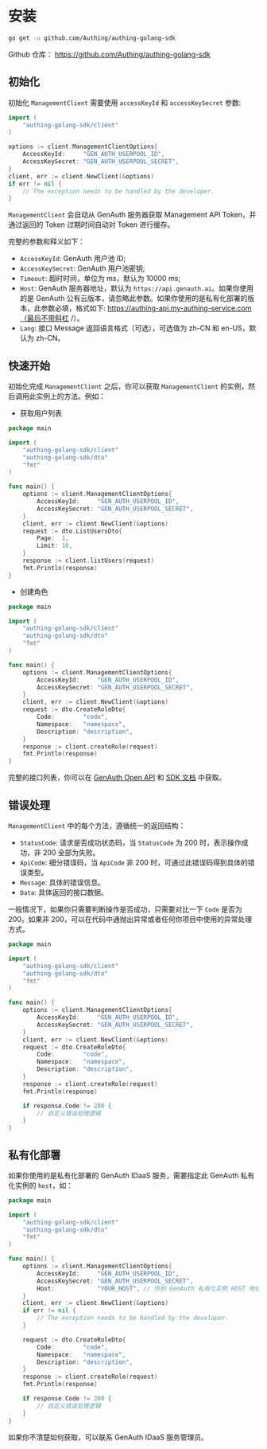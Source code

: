 # 安装

<LastUpdated/>

```bash
go get -u github.com/Authing/authing-golang-sdk
```

Github 仓库： <https://github.com/Authing/authing-golang-sdk>

## 初始化

初始化 `ManagementClient` 需要使用 `accessKeyId` 和 `accessKeySecret` 参数:

```go
import (
    "authing-golang-sdk/client"
)

options := client.ManagementClientOptions{
    AccessKeyId:     "GEN_AUTH_USERPOOL_ID",
    AccessKeySecret: "GEN_AUTH_USERPOOL_SECRET",
}
client, err := client.NewClient(&options)
if err != nil {
    // The exception needs to be handled by the developer.
}

```

`ManagementClient` 会自动从 GenAuth 服务器获取 Management API Token，并通过返回的 Token 过期时间自动对 Token 进行缓存。

完整的参数和释义如下：

- `AccessKeyId`: GenAuth 用户池 ID;
- `AccessKeySecret`: GenAuth 用户池密钥;
- `Timeout`: 超时时间，单位为 ms，默认为 10000 ms;
- `Host`: GenAuth 服务器地址，默认为 `https://api.genauth.ai`。如果你使用的是 GenAuth 公有云版本，请忽略此参数。如果你使用的是私有化部署的版本，此参数必填，格式如下: https://authing-api.my-authing-service.com（最后不带斜杠 /）。
- `Lang`: 接口 Message 返回语言格式（可选），可选值为 zh-CN 和 en-US，默认为 zh-CN。

## 快速开始

初始化完成 `ManagementClient` 之后，你可以获取 `ManagementClient` 的实例，然后调用此实例上的方法。例如：

- 获取用户列表

```go
package main

import (
	"authing-golang-sdk/client"
	"authing-golang-sdk/dto"
	"fmt"
)

func main() {
	options := client.ManagementClientOptions{
		AccessKeyId:     "GEN_AUTH_USERPOOL_ID",
		AccessKeySecret: "GEN_AUTH_USERPOOL_SECRET",
	}
	client, err := client.NewClient(&options)
	request := dto.ListUsersDto{
		Page:  1,
		Limit: 10,
	}
	response := client.listUsers(request)
	fmt.Println(response)
}
```

- 创建角色

```go
package main

import (
	"authing-golang-sdk/client"
	"authing-golang-sdk/dto"
	"fmt"
)

func main() {
	options := client.ManagementClientOptions{
		AccessKeyId:     "GEN_AUTH_USERPOOL_ID",
		AccessKeySecret: "GEN_AUTH_USERPOOL_SECRET",
	}
	client, err := client.NewClient(&options)
	request := dto.CreateRoleDto{
		Code:        "code",
		Namespace:   "namespace",
		Description: "description",
	}
	response := client.createRole(request)
	fmt.Println(response)
}
```

完整的接口列表，你可以在 [GenAuth Open API](https://api.genauth.ai/openapi/) 和 [SDK 文档](https://authing-open-api.readme.io/reference/go) 中获取。

## 错误处理

`ManagementClient` 中的每个方法，遵循统一的返回结构：

- `StatusCode`: 请求是否成功状态码，当 `StatusCode` 为 200 时，表示操作成功，非 200 全部为失败。
- `ApiCode`: 细分错误码，当 `ApiCode` 非 200 时，可通过此错误码得到具体的错误类型。
- `Message`: 具体的错误信息。
- `Data`: 具体返回的接口数据。

一般情况下，如果你只需要判断操作是否成功，只需要对比一下 `Code` 是否为 200。如果非 200，可以在代码中通抛出异常或者任何你项目中使用的异常处理方式。

```go
package main

import (
	"authing-golang-sdk/client"
	"authing-golang-sdk/dto"
	"fmt"
)

func main() {
	options := client.ManagementClientOptions{
		AccessKeyId:     "GEN_AUTH_USERPOOL_ID",
		AccessKeySecret: "GEN_AUTH_USERPOOL_SECRET",
	}
	client, err := client.NewClient(&options)
	request := dto.CreateRoleDto{
		Code:        "code",
		Namespace:   "namespace",
		Description: "description",
	}
	response := client.createRole(request)
	fmt.Println(response)

	if response.Code != 200 {
		// 自定义错误处理逻辑
	}
}
```

## 私有化部署

如果你使用的是私有化部署的 GenAuth IDaaS 服务，需要指定此 GenAuth 私有化实例的 `host`，如：

```go
package main

import (
	"authing-golang-sdk/client"
	"authing-golang-sdk/dto"
	"fmt"
)

func main() {
	options := client.ManagementClientOptions{
		AccessKeyId:     "GEN_AUTH_USERPOOL_ID",
		AccessKeySecret: "GEN_AUTH_USERPOOL_SECRET",
		Host:            "YOUR_HOST", // 你的 GenAuth 私有化实例 HOST 地址，格式例如 https://core.genauth.ai
	}
	client, err := client.NewClient(&options)
	if err != nil {
		// The exception needs to be handled by the developer.
	}

	request := dto.CreateRoleDto{
		Code:        "code",
		Namespace:   "namespace",
		Description: "description",
	}
	response := client.createRole(request)
	fmt.Println(response)

	if response.Code != 200 {
		// 自定义错误处理逻辑
	}
}
```

如果你不清楚如何获取，可以联系 GenAuth IDaaS 服务管理员。

